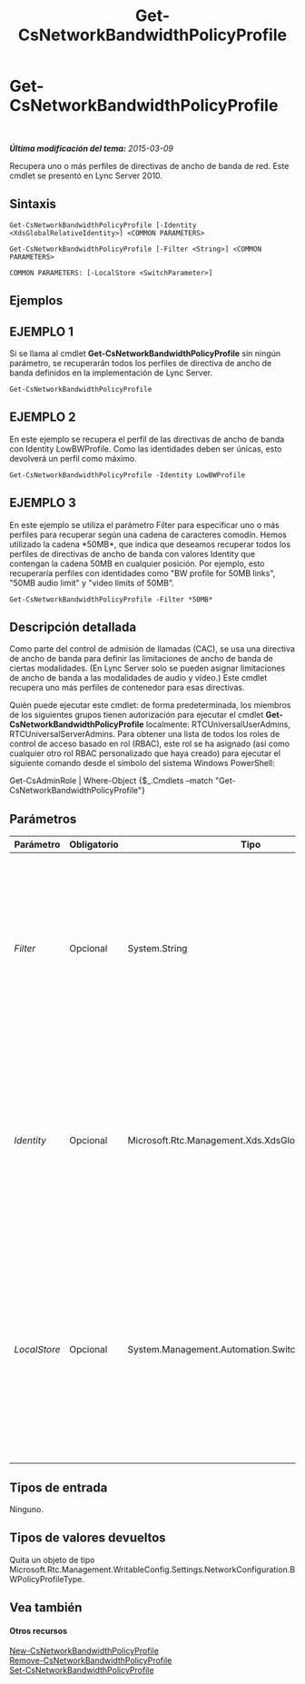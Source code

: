 ﻿---
title: Get-CsNetworkBandwidthPolicyProfile
TOCTitle: Get-CsNetworkBandwidthPolicyProfile
ms:assetid: 31784852-0cf4-4114-bf92-5eef6f346c47
ms:mtpsurl: https://technet.microsoft.com/es-es/library/Gg425815(v=OCS.15)
ms:contentKeyID: 48274860
ms.date: 01/07/2017
mtps_version: v=OCS.15
ms.translationtype: HT
---

# Get-CsNetworkBandwidthPolicyProfile

 

_**Última modificación del tema:** 2015-03-09_

Recupera uno o más perfiles de directivas de ancho de banda de red. Este cmdlet se presentó en Lync Server 2010.

## Sintaxis

    Get-CsNetworkBandwidthPolicyProfile [-Identity <XdsGlobalRelativeIdentity>] <COMMON PARAMETERS>

    Get-CsNetworkBandwidthPolicyProfile [-Filter <String>] <COMMON PARAMETERS>

    COMMON PARAMETERS: [-LocalStore <SwitchParameter>]

## Ejemplos

## EJEMPLO 1

Si se llama al cmdlet **Get-CsNetworkBandwidthPolicyProfile** sin ningún parámetro, se recuperarán todos los perfiles de directiva de ancho de banda definidos en la implementación de Lync Server.

    Get-CsNetworkBandwidthPolicyProfile

## EJEMPLO 2

En este ejemplo se recupera el perfil de las directivas de ancho de banda con Identity LowBWProfile. Como las identidades deben ser únicas, esto devolverá un perfil como máximo.

    Get-CsNetworkBandwidthPolicyProfile -Identity LowBWProfile

## EJEMPLO 3

En este ejemplo se utiliza el parámetro Filter para especificar uno o más perfiles para recuperar según una cadena de caracteres comodín. Hemos utilizado la cadena \*50MB\*, que indica que deseamos recuperar todos los perfiles de directivas de ancho de banda con valores Identity que contengan la cadena 50MB en cualquier posición. Por ejemplo, esto recuperaría perfiles con identidades como "BW profile for 50MB links", "50MB audio limit" y "video limits of 50MB".

    Get-CsNetworkBandwidthPolicyProfile -Filter *50MB*

## Descripción detallada

Como parte del control de admisión de llamadas (CAC), se usa una directiva de ancho de banda para definir las limitaciones de ancho de banda de ciertas modalidades. (En Lync Server solo se pueden asignar limitaciones de ancho de banda a las modalidades de audio y vídeo.) Este cmdlet recupera uno más perfiles de contenedor para esas directivas.

Quién puede ejecutar este cmdlet: de forma predeterminada, los miembros de los siguientes grupos tienen autorización para ejecutar el cmdlet **Get-CsNetworkBandwidthPolicyProfile** localmente: RTCUniversalUserAdmins, RTCUniversalServerAdmins. Para obtener una lista de todos los roles de control de acceso basado en rol (RBAC), este rol se ha asignado (así como cualquier otro rol RBAC personalizado que haya creado) para ejecutar el siguiente comando desde el símbolo del sistema Windows PowerShell:

Get-CsAdminRole | Where-Object {$\_.Cmdlets –match "Get-CsNetworkBandwidthPolicyProfile"}

## Parámetros


<table>
<colgroup>
<col style="width: 25%" />
<col style="width: 25%" />
<col style="width: 25%" />
<col style="width: 25%" />
</colgroup>
<thead>
<tr class="header">
<th>Parámetro</th>
<th>Obligatorio</th>
<th>Tipo</th>
<th>Descripción</th>
</tr>
</thead>
<tbody>
<tr class="odd">
<td><p><em>Filter</em></p></td>
<td><p>Opcional</p></td>
<td><p>System.String</p></td>
<td><p>Una cadena que contiene caracteres comodín utilizada para recuperar perfiles de directivas de ancho de banda que tienen valores Identity que coinciden con el patrón de comodín.</p></td>
</tr>
<tr class="even">
<td><p><em>Identity</em></p></td>
<td><p>Opcional</p></td>
<td><p>Microsoft.Rtc.Management.Xds.XdsGlobalRelativeIdentity</p></td>
<td><p>Un valor de cadena que únicamente identifica el perfil de las directivas de ancho de banda que desea recuperar. Si se especifica una Identidad, se recuperará un perfil como máximo.</p></td>
</tr>
<tr class="odd">
<td><p><em>LocalStore</em></p></td>
<td><p>Opcional</p></td>
<td><p>System.Management.Automation.SwitchParameter</p></td>
<td><p>Recupera el perfil de directiva de ancho de banda de red a partir de una réplica local de Almacén de administración central en lugar de hacerlo directamente desde Almacén de administración central.</p></td>
</tr>
</tbody>
</table>


## Tipos de entrada

Ninguno.

## Tipos de valores devueltos

Quita un objeto de tipo Microsoft.Rtc.Management.WritableConfig.Settings.NetworkConfiguration.BWPolicyProfileType.

## Vea también

#### Otros recursos

[New-CsNetworkBandwidthPolicyProfile](new-csnetworkbandwidthpolicyprofile.md)  
[Remove-CsNetworkBandwidthPolicyProfile](remove-csnetworkbandwidthpolicyprofile.md)  
[Set-CsNetworkBandwidthPolicyProfile](set-csnetworkbandwidthpolicyprofile.md)

